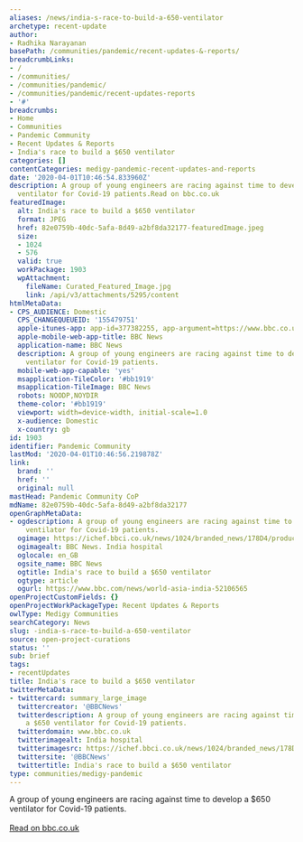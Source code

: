 ```yaml
---
aliases: /news/india-s-race-to-build-a-650-ventilator
archetype: recent-update
author:
- Radhika Narayanan
basePath: /communities/pandemic/recent-updates-&-reports/
breadcrumbLinks:
- /
- /communities/
- /communities/pandemic/
- /communities/pandemic/recent-updates-reports
- '#'
breadcrumbs:
- Home
- Communities
- Pandemic Community
- Recent Updates & Reports
- India's race to build a $650 ventilator
categories: []
contentCategories: medigy-pandemic-recent-updates-and-reports
date: '2020-04-01T10:46:54.833960Z'
description: A group of young engineers are racing against time to develop a $650
  ventilator for Covid-19 patients.Read on bbc.co.uk
featuredImage:
  alt: India's race to build a $650 ventilator
  format: JPEG
  href: 82e0759b-40dc-5afa-8d49-a2bf8da32177-featuredImage.jpeg
  size:
  - 1024
  - 576
  valid: true
  workPackage: 1903
  wpAttachment:
    fileName: Curated_Featured_Image.jpg
    link: /api/v3/attachments/5295/content
htmlMetaData:
- CPS_AUDIENCE: Domestic
  CPS_CHANGEQUEUEID: '155479751'
  apple-itunes-app: app-id=377382255, app-argument=https://www.bbc.co.uk/news/world-asia-india-52106565?utm_medium=banner&utm_content=apple-itunes-app
  apple-mobile-web-app-title: BBC News
  application-name: BBC News
  description: A group of young engineers are racing against time to develop a $650
    ventilator for Covid-19 patients.
  mobile-web-app-capable: 'yes'
  msapplication-TileColor: '#bb1919'
  msapplication-TileImage: BBC News
  robots: NOODP,NOYDIR
  theme-color: '#bb1919'
  viewport: width=device-width, initial-scale=1.0
  x-audience: Domestic
  x-country: gb
id: 1903
identifier: Pandemic Community
lastMod: '2020-04-01T10:46:56.219878Z'
link:
  brand: ''
  href: ''
  original: null
mastHead: Pandemic Community CoP
mdName: 82e0759b-40dc-5afa-8d49-a2bf8da32177
openGraphMetaData:
- ogdescription: A group of young engineers are racing against time to develop a $650
    ventilator for Covid-19 patients.
  ogimage: https://ichef.bbci.co.uk/news/1024/branded_news/178D4/production/_111486469_gettyimages-458959686-594x594.jpg
  ogimagealt: BBC News. India hospital
  oglocale: en_GB
  ogsite_name: BBC News
  ogtitle: India's race to build a $650 ventilator
  ogtype: article
  ogurl: https://www.bbc.com/news/world-asia-india-52106565
openProjectCustomFields: {}
openProjectWorkPackageType: Recent Updates & Reports
owlType: Medigy Communities
searchCategory: News
slug: -india-s-race-to-build-a-650-ventilator
source: open-project-curations
status: ''
sub: brief
tags:
- recentUpdates
title: India's race to build a $650 ventilator
twitterMetaData:
- twittercard: summary_large_image
  twittercreator: '@BBCNews'
  twitterdescription: A group of young engineers are racing against time to develop
    a $650 ventilator for Covid-19 patients.
  twitterdomain: www.bbc.co.uk
  twitterimagealt: India hospital
  twitterimagesrc: https://ichef.bbci.co.uk/news/1024/branded_news/178D4/production/_111486469_gettyimages-458959686-594x594.jpg
  twittersite: '@BBCNews'
  twittertitle: India's race to build a $650 ventilator
type: communities/medigy-pandemic
---
```


A group of young engineers are racing against time to develop a $650 ventilator for Covid-19 patients.<br><br><a target="_blank" href=https://www.bbc.co.uk/news/world-asia-india-52106565>Read on bbc.co.uk</a>